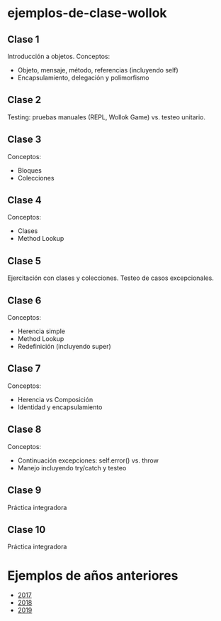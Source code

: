 # ejemplos-de-clase-wollok

## Clase 1

Introducción a objetos. Conceptos:
- Objeto, mensaje, método, referencias (incluyendo self)
- Encapsulamiento, delegación y polimorfismo

## Clase 2

Testing: pruebas manuales (REPL, Wollok Game) vs. testeo unitario.

## Clase 3

Conceptos:
- Bloques
- Colecciones

## Clase 4

Conceptos:
- Clases
- Method Lookup

## Clase 5

Ejercitación con clases y colecciones. Testeo de casos excepcionales.

## Clase 6

Conceptos:
 - Herencia simple
 - Method Lookup
 - Redefinición (incluyendo super)

## Clase 7

Conceptos:
  - Herencia vs Composición
  - Identidad y encapsulamiento
  
## Clase 8

Conceptos:
 - Continuación excepciones: self.error() vs. throw
 - Manejo incluyendo try/catch y testeo

## Clase 9

Práctica integradora

## Clase 10

Práctica integradora

# Ejemplos de años anteriores

- [2017](https://github.com/pdep-mit/ejemplos-de-clase-wollok/tree/ejemplos-2017)
- [2018](https://github.com/pdep-mit/ejemplos-de-clase-wollok/tree/ejemplos-2018)
- [2019](https://github.com/pdep-mit/ejemplos-de-clase-wollok/tree/ejemplos-2019)
